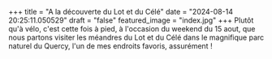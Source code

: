 +++
title = "A la découverte du Lot et du Célé"
date = "2024-08-14 20:25:11.050529"
draft = "false"
featured_image = "index.jpg"
+++
Plutôt qu'à vélo, c'est cette fois à pied, à l'occasion du weekend du 15 aout, que nous partons visiter les méandres du Lot et du Célé dans le magnifique parc naturel du Quercy, l'un de mes endroits favoris, assurément !
